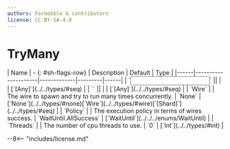 ```yaml
---
authors: Formabble & contributors
license: CC-BY-SA-4.0
---
```



# TryMany

<div class="sh-parameters" markdown="1">
| Name | - {: #sh-flags-row} | Description | Default | Type |
|------|---------------------|-------------|---------|------|
| `<input>` || | | [`[Any]`](../../types/#seq) |
| `<output>` || | | [`[Any]`](../../types/#seq) |
| `Wire` |  | The wire to spawn and try to run many times concurrently. | `None` | [`None`](../../types/#none)[`Wire`](../../types/#wire)[`[Shard]`](../../types/#seq) |
| `Policy` |  | The execution policy in terms of wires success. | `WaitUntil.AllSuccess` | [`WaitUntil`](../../../enums/WaitUntil) |
| `Threads` |  | The number of cpu threads to use. | `0` | [`Int`](../../types/#int) |

</div>



--8<-- "includes/license.md"

